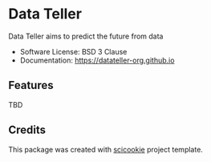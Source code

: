 # Data Teller

Data Teller aims to predict the future from data

- Software License: BSD 3 Clause
- Documentation: https://datateller-org.github.io

## Features

TBD

## Credits

This package was created with
[scicookie](https://github.com/osl-incubator/scicookie) project template.
